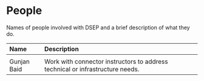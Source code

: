 # People

Names of people involved with DSEP and a brief description of what they do.

| Name | Description |
| :--- | :--- |
|  |  |
| Gunjan Baid | Work with connector instructors to address technical or infrastructure needs. |



